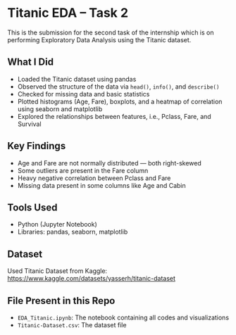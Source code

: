 # Titanic EDA – Task 2

This is the submission for the second task of the internship which is on performing Exploratory Data Analysis using the Titanic dataset.

## What I Did

- Loaded the Titanic dataset using pandas
- Observed the structure of the data via `head()`, `info()`, and `describe()`
- Checked for missing data and basic statistics
- Plotted histograms (Age, Fare), boxplots, and a heatmap of correlation using seaborn and matplotlib
- Explored the relationships between features, i.e., Pclass, Fare, and Survival

## Key Findings

- Age and Fare are not normally distributed — both right-skewed
- Some outliers are present in the Fare column
- Heavy negative correlation between Pclass and Fare
- Missing data present in some columns like Age and Cabin

## Tools Used

- Python (Jupyter Notebook)
- Libraries: pandas, seaborn, matplotlib

## Dataset

Used Titanic Dataset from Kaggle:  
https://www.kaggle.com/datasets/yasserh/titanic-dataset

## File Present in this Repo

- `EDA_Titanic.ipynb`: The notebook containing all codes and visualizations
- `Titanic-Dataset.csv`: The dataset file
